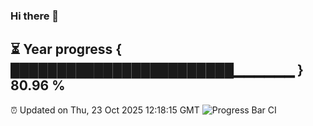 ### Hi there 👋
⏳ Year progress { ████████████████████████▁▁▁▁▁▁ } 80.96 %
---
⏰ Updated on Thu, 23 Oct 2025 12:18:15 GMT
![Progress Bar CI](https://github.com/Moyi321/Moyi321/workflows/Progress%20Bar%20CI/badge.svg)
